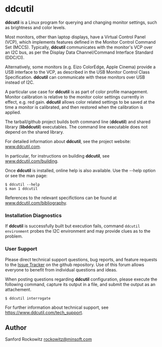 ddcutil
=======

**ddcutil** is a Linux program for querying and changing monitor settings, such as 
brightness and color levels.

Most monitors, other than laptop displays, have a Virtual Control Panel (VCP), 
which implements features defined in the Monitor Control Command Set (MCCS).
Typically, **ddcutil** communicates with the monitor's VCP over an I2C bus, as per 
the Display Data Channel/Command Interface Standard (DDC/CI).

Alternatively, some monitors (e.g. Eizo ColorEdge, Apple Cinema) provide a USB
interface to the VCP, as described in the USB Monitor Control Class Specification.
**ddcutil** can communicate with these monitors over USB instead of I2C. 

A particular use case for **ddcutil** is as part of color profile management. 
Monitor calibration is relative to the monitor color settings currently in effect, 
e.g. red gain.  **ddcutil** allows color related settings to be saved at the time 
a monitor is calibrated, and then restored when the calibration is applied.

The tarball/github project builds both command line (**ddcutil**) and shared
library (**libddcutil**) executables. The command line executable does not depend on
the shared library.

For detailed information about **ddcutil**, see the project website: www.ddcutil.com. 

In particular, for instructions on building **ddcutil**, see www.ddcutil.com/building. 

Once **ddcutil** is installed, online help is also available.
Use the --help option or see the man page:
~~~:
$ ddcutil --help
$ man 1 ddcutil
~~~

References to the relevant specifictions can be found at www.ddcutil.com/bibliography. 

### Installation Diagnostics

If **ddcutil** is successfully built but execution fails, command `ddcutil environment` 
probes the I2C environment and may provide clues as to the problem.

### User Support

Please direct technical support questions, bug reports, and feature requests to the
[Issue Tracker](https://github.com/rockowitz/ddcutil/issues) on the github repository.
Use of this forum allows everyone to benefit from individual questions and ideas.

When posting questions regarding **ddcutil** configuration, please execute the following command,
capture its output in a file, and submit the output as an attachement.

~~~
$ ddcutil interrogate 
~~~

For further information about technical support, see https://www.ddcutil.com/tech_support.

## Author

Sanford Rockowitz  <rockowitz@minsoft.com>
